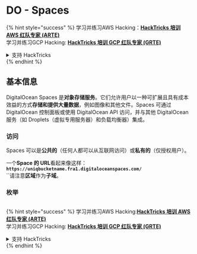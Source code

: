 # DO - Spaces

{% hint style="success" %}
学习并练习AWS Hacking：<img src="/.gitbook/assets/image.png" alt="" data-size="line">[**HackTricks 培训 AWS 红队专家 (ARTE)**](https://training.hacktricks.xyz/courses/arte)<img src="/.gitbook/assets/image.png" alt="" data-size="line">\
学习并练习GCP Hacking: <img src="/.gitbook/assets/image (2).png" alt="" data-size="line">[**HackTricks 培训 GCP 红队专家 (GRTE)**<img src="/.gitbook/assets/image (2).png" alt="" data-size="line">](https://training.hacktricks.xyz/courses/grte)

<details>

<summary>支持 HackTricks</summary>

* 检查[**订阅计划**](https://github.com/sponsors/carlospolop)!
* **加入** 💬 [**Discord 群组**](https://discord.gg/hRep4RUj7f) 或 [**电报群组**](https://t.me/peass) 或 **关注**我们的 **Twitter** 🐦 [**@hacktricks\_live**](https://twitter.com/hacktricks\_live)**.**
* 通过向 [**HackTricks**](https://github.com/carlospolop/hacktricks) 和 [**HackTricks Cloud**](https://github.com/carlospolop/hacktricks-cloud) github 仓库提交 PR 来分享黑客技巧。

</details>
{% endhint %}

## 基本信息

DigitalOcean Spaces 是**对象存储服务**。它们允许用户以一种可扩展且具有成本效益的方式**存储和提供大量数据**，例如图像和其他文件。Spaces 可通过 DigitalOcean 控制面板或使用 DigitalOcean API 访问，并与其他 DigitalOcean 服务（如 Droplets（虚拟专用服务器）和负载均衡器）集成。

### 访问

Spaces 可以是**公共的**（任何人都可以从互联网访问）或**私有的**（仅授权用户）。

一个**Space 的 URL**看起来像这样：**`https://uniqbucketname.fra1.digitaloceanspaces.com/`**\
``请注意**区域**作为**子域**。 

### 枚举
```
```
{% hint style="success" %}
学习并练习AWS Hacking:<img src="/.gitbook/assets/image.png" alt="" data-size="line">[**HackTricks 培训 AWS 红队专家 (ARTE)**](https://training.hacktricks.xyz/courses/arte)<img src="/.gitbook/assets/image.png" alt="" data-size="line">\
学习并练习GCP Hacking: <img src="/.gitbook/assets/image (2).png" alt="" data-size="line">[**HackTricks 培训 GCP 红队专家 (GRTE)**<img src="/.gitbook/assets/image (2).png" alt="" data-size="line">](https://training.hacktricks.xyz/courses/grte)

<details>

<summary>支持 HackTricks</summary>

* 检查[**订阅计划**](https://github.com/sponsors/carlospolop)!
* **加入** 💬 [**Discord 群组**](https://discord.gg/hRep4RUj7f) 或 [**电报群组**](https://t.me/peass) 或 **关注**我们的 **Twitter** 🐦 [**@hacktricks\_live**](https://twitter.com/hacktricks\_live)**.**
* 通过向 [**HackTricks**](https://github.com/carlospolop/hacktricks) 和 [**HackTricks Cloud**](https://github.com/carlospolop/hacktricks-cloud) github 仓库提交 PR 来分享黑客技巧。

</details>
{% endhint %}
